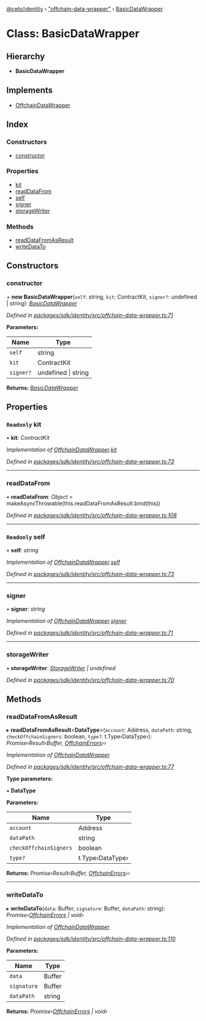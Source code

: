 [@celo/identity](../README.md) › ["offchain-data-wrapper"](../modules/_offchain_data_wrapper_.md) › [BasicDataWrapper](_offchain_data_wrapper_.basicdatawrapper.md)

# Class: BasicDataWrapper

## Hierarchy

* **BasicDataWrapper**

## Implements

* [OffchainDataWrapper](../interfaces/_offchain_data_wrapper_.offchaindatawrapper.md)

## Index

### Constructors

* [constructor](_offchain_data_wrapper_.basicdatawrapper.md#constructor)

### Properties

* [kit](_offchain_data_wrapper_.basicdatawrapper.md#readonly-kit)
* [readDataFrom](_offchain_data_wrapper_.basicdatawrapper.md#readdatafrom)
* [self](_offchain_data_wrapper_.basicdatawrapper.md#readonly-self)
* [signer](_offchain_data_wrapper_.basicdatawrapper.md#signer)
* [storageWriter](_offchain_data_wrapper_.basicdatawrapper.md#storagewriter)

### Methods

* [readDataFromAsResult](_offchain_data_wrapper_.basicdatawrapper.md#readdatafromasresult)
* [writeDataTo](_offchain_data_wrapper_.basicdatawrapper.md#writedatato)

## Constructors

###  constructor

\+ **new BasicDataWrapper**(`self`: string, `kit`: ContractKit, `signer?`: undefined | string): *[BasicDataWrapper](_offchain_data_wrapper_.basicdatawrapper.md)*

*Defined in [packages/sdk/identity/src/offchain-data-wrapper.ts:71](https://github.com/celo-org/celo-monorepo/blob/master/packages/sdk/identity/src/offchain-data-wrapper.ts#L71)*

**Parameters:**

Name | Type |
------ | ------ |
`self` | string |
`kit` | ContractKit |
`signer?` | undefined &#124; string |

**Returns:** *[BasicDataWrapper](_offchain_data_wrapper_.basicdatawrapper.md)*

## Properties

### `Readonly` kit

• **kit**: *ContractKit*

*Implementation of [OffchainDataWrapper](../interfaces/_offchain_data_wrapper_.offchaindatawrapper.md).[kit](../interfaces/_offchain_data_wrapper_.offchaindatawrapper.md#kit)*

*Defined in [packages/sdk/identity/src/offchain-data-wrapper.ts:73](https://github.com/celo-org/celo-monorepo/blob/master/packages/sdk/identity/src/offchain-data-wrapper.ts#L73)*

___

###  readDataFrom

• **readDataFrom**: *Object* = makeAsyncThrowable(this.readDataFromAsResult.bind(this))

*Defined in [packages/sdk/identity/src/offchain-data-wrapper.ts:108](https://github.com/celo-org/celo-monorepo/blob/master/packages/sdk/identity/src/offchain-data-wrapper.ts#L108)*

___

### `Readonly` self

• **self**: *string*

*Implementation of [OffchainDataWrapper](../interfaces/_offchain_data_wrapper_.offchaindatawrapper.md).[self](../interfaces/_offchain_data_wrapper_.offchaindatawrapper.md#self)*

*Defined in [packages/sdk/identity/src/offchain-data-wrapper.ts:73](https://github.com/celo-org/celo-monorepo/blob/master/packages/sdk/identity/src/offchain-data-wrapper.ts#L73)*

___

###  signer

• **signer**: *string*

*Implementation of [OffchainDataWrapper](../interfaces/_offchain_data_wrapper_.offchaindatawrapper.md).[signer](../interfaces/_offchain_data_wrapper_.offchaindatawrapper.md#signer)*

*Defined in [packages/sdk/identity/src/offchain-data-wrapper.ts:71](https://github.com/celo-org/celo-monorepo/blob/master/packages/sdk/identity/src/offchain-data-wrapper.ts#L71)*

___

###  storageWriter

• **storageWriter**: *[StorageWriter](_offchain_storage_writers_.storagewriter.md) | undefined*

*Defined in [packages/sdk/identity/src/offchain-data-wrapper.ts:70](https://github.com/celo-org/celo-monorepo/blob/master/packages/sdk/identity/src/offchain-data-wrapper.ts#L70)*

## Methods

###  readDataFromAsResult

▸ **readDataFromAsResult**<**DataType**>(`account`: Address, `dataPath`: string, `checkOffchainSigners`: boolean, `type?`: t.Type‹DataType›): *Promise‹Result‹Buffer, [OffchainErrors](../modules/_offchain_data_wrapper_.md#offchainerrors)››*

*Implementation of [OffchainDataWrapper](../interfaces/_offchain_data_wrapper_.offchaindatawrapper.md)*

*Defined in [packages/sdk/identity/src/offchain-data-wrapper.ts:77](https://github.com/celo-org/celo-monorepo/blob/master/packages/sdk/identity/src/offchain-data-wrapper.ts#L77)*

**Type parameters:**

▪ **DataType**

**Parameters:**

Name | Type |
------ | ------ |
`account` | Address |
`dataPath` | string |
`checkOffchainSigners` | boolean |
`type?` | t.Type‹DataType› |

**Returns:** *Promise‹Result‹Buffer, [OffchainErrors](../modules/_offchain_data_wrapper_.md#offchainerrors)››*

___

###  writeDataTo

▸ **writeDataTo**(`data`: Buffer, `signature`: Buffer, `dataPath`: string): *Promise‹[OffchainErrors](../modules/_offchain_data_wrapper_.md#offchainerrors) | void›*

*Implementation of [OffchainDataWrapper](../interfaces/_offchain_data_wrapper_.offchaindatawrapper.md)*

*Defined in [packages/sdk/identity/src/offchain-data-wrapper.ts:110](https://github.com/celo-org/celo-monorepo/blob/master/packages/sdk/identity/src/offchain-data-wrapper.ts#L110)*

**Parameters:**

Name | Type |
------ | ------ |
`data` | Buffer |
`signature` | Buffer |
`dataPath` | string |

**Returns:** *Promise‹[OffchainErrors](../modules/_offchain_data_wrapper_.md#offchainerrors) | void›*

